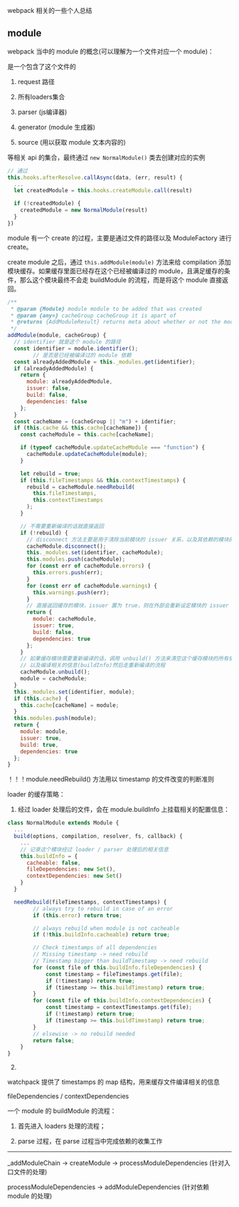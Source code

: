webpack 相关的一些个人总结

## module

webpack 当中的 module 的概念(可以理解为一个文件对应一个 module)：

是一个包含了这个文件的

1. request 路径

2. 所有loaders集合

3. parser (js编译器)

4. generator (module 生成器)

5. source (用以获取 module 文本内容的)

等相关 api 的集合，最终通过 `new NormalModule()` 类去创建对应的实例

```javascript
// 通过
this.hooks.afterResolve.callAsync(data, (err, result) {
  ...
  let createdModule = this.hooks.createModule.call(result)

  if (!createdModule) {
    createdModule = new NormalModule(result)
  }
})
```

module 有一个 create 的过程，主要是通过文件的路径以及 ModuleFactory 进行 create。

create module 之后，通过 `this.addModule(module)` 方法来给 compilation 添加模块缓存。如果缓存里面已经存在这个已经被编译过的 module，且满足缓存的条件，那么这个模块最终不会走 buildModule 的流程，而是将这个 module 直接返回。

```javascript
/**
 * @param {Module} module module to be added that was created
 * @param {any=} cacheGroup cacheGroup it is apart of
 * @returns {AddModuleResult} returns meta about whether or not the module had built had an issuer, or any dependnecies
 */
addModule(module, cacheGroup) {
  // identifier 就是这个 module 的路径
  const identifier = module.identifier(); 
		// 是否是已经被编译过的 module 依赖
  const alreadyAddedModule = this._modules.get(identifier);
  if (alreadyAddedModule) {
    return {
      module: alreadyAddedModule,
      issuer: false,
      build: false,
      dependencies: false
    };
  }
  const cacheName = (cacheGroup || "m") + identifier;
  if (this.cache && this.cache[cacheName]) {
    const cacheModule = this.cache[cacheName];

    if (typeof cacheModule.updateCacheModule === "function") {
      cacheModule.updateCacheModule(module);
    }

    let rebuild = true;
    if (this.fileTimestamps && this.contextTimestamps) {
      rebuild = cacheModule.needRebuild(
        this.fileTimestamps,
        this.contextTimestamps
      );
    }

    // 不需要重新编译的话就直接返回
    if (!rebuild) {
      // disconnect 方法主要是用于清除当前模块的 issuer 关系，以及其依赖的模块的 issuer 关系
      cacheModule.disconnect();
      this._modules.set(identifier, cacheModule);
      this.modules.push(cacheModule);
      for (const err of cacheModule.errors) {
        this.errors.push(err);
      }
      for (const err of cacheModule.warnings) {
        this.warnings.push(err);
      }
      // 直接返回缓存的模块，issuer 置为 true，则在外部会重新设定模块的 issuer 关系
      return {
        module: cacheModule,
        issuer: true,
        build: false,
        dependencies: true
      };
    }
    // 如果缓存模块需要重新编译的话，调用 unbuild() 方法来清空这个缓存模块的所有依赖
    // 以及编译相关的信息(buildInfo)然后走重新编译的流程
    cacheModule.unbuild();
    module = cacheModule;
  }
  this._modules.set(identifier, module);
  if (this.cache) {
    this.cache[cacheName] = module;
  }
  this.modules.push(module);
  return {
    module: module,
    issuer: true,
    build: true,
    dependencies: true
  };
}
```


！！！module.needRebuild() 方法用以 timestamp 的文件改变的判断准则

loader 的缓存策略：

1. 经过 loader 处理后的文件，会在 module.buildInfo 上挂载相关的配置信息：

```javascript
class NormalModule extends Module {
  ...
  build(options, compilation, resolver, fs, callback) {
    ...
    // 记录这个模块经过 loader / parser 处理后的相关信息
    this.buildInfo = {
      cacheable: false,
      fileDependencies: new Set(),
      contextDependencies: new Set()
    }
  }

  needRebuild(fileTimestamps, contextTimestamps) {
		// always try to rebuild in case of an error
		if (this.error) return true;

		// always rebuild when module is not cacheable
		if (!this.buildInfo.cacheable) return true;

		// Check timestamps of all dependencies
		// Missing timestamp -> need rebuild
		// Timestamp bigger than buildTimestamp -> need rebuild
		for (const file of this.buildInfo.fileDependencies) {
			const timestamp = fileTimestamps.get(file);
			if (!timestamp) return true;
			if (timestamp >= this.buildTimestamp) return true;
		}
		for (const file of this.buildInfo.contextDependencies) {
			const timestamp = contextTimestamps.get(file);
			if (!timestamp) return true;
			if (timestamp >= this.buildTimestamp) return true;
		}
		// elsewise -> no rebuild needed
		return false;
	}
}
```

2. 

watchpack 提供了 timestamps 的 map 结构，用来缓存文件编译相关的信息


fileDependencies / contextDependencies


一个 module 的 buildModule 的流程：

1. 首先进入 loaders 处理的流程；

2. parse 过程，在 parse 过程当中完成依赖的收集工作


----

_addModuleChain -> createModule -> processModuleDependencies (针对入口文件的处理)

processModuleDependencies -> addModuleDependencies (针对依赖 module 的处理)
